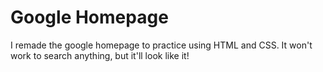 # Google Homepage

I remade the google homepage to practice using HTML and CSS. It won't work to search anything, but it'll look like it!